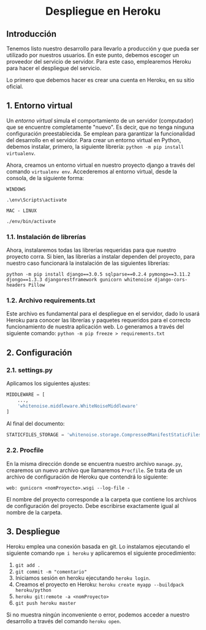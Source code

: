 <h1 align="center">Despliegue en Heroku</h1>

## Introducción

Tenemos listo nuestro desarrollo para llevarlo a producción y que pueda ser utilizado por nuestros usuarios. En este punto, debemos escoger un proveedor del servicio de servidor. Para este caso, emplearemos Heroku para hacer el despliegue del servicio.

Lo primero que debemos hacer es crear una cuenta en Heroku, en su sitio oficial.

## 1. Entorno virtual

Un _entorno virtual_ simula el comportamiento de un servidor (computador) que se encuentre completamente "nuevo". Es decir, que no tenga ninguna configuración preestablecida. Se emplean para garantizar la funcionalidad del desarrollo en el servidor. Para crear un entorno virtual en Python, debemos instalar, primero, la siguiente librería: `python -m pip install virtualenv`.

Ahora, creamos un entorno virtual en nuestro proyecto django a través del comando `virtualenv env`. Accederemos al entorno virtual, desde la consola, de la siguiente forma:

```
WINDOWS

.\env\Scripts\activate
```

```
MAC - LINUX

./env/bin/activate
```

### 1.1. Instalación de librerías

Ahora, instalaremos todas las librerías requeridas para que nuestro proyecto corra. Si bien, las librerías a instalar dependen del proyecto, para nuestro caso funcionará la instalación de las siguientes librerías:

```
python -m pip install django==3.0.5 sqlparse==0.2.4 pymongo==3.11.2 djongo==1.3.3 djangorestframework gunicorn whitenoise django-cors-headers Pillow
```

### 1.2. Archivo requirements.txt

Este archivo es fundamental para el despliegue en el servidor, dado lo usará Heroku para conocer las librerías y paquetes requeridos para el correcto funcionamiento de nuestra aplicación web. Lo generamos a través del siguiente comando: `python -m pip freeze > requirements.txt`


## 2. Configuración 

<h3>2.1. settings.py</h3>

Aplicamos los siguientes ajustes:

```PYTHON
MIDDLEWARE = [
    ...,
    'whitenoise.middleware.WhiteNoiseMiddleware'
]
```

Al final del documento:

```PYTHON
STATICFILES_STORAGE = 'whitenoise.storage.CompressedManifestStaticFilesStorage'
```

<h3>2.2. Procfile</h3>

En la misma dirección donde se encuentra nuestro archivo `manage.py`, crearemos un nuevo archivo que llamaremos `Procfile`. Se trata de un archivo de configuración de Heroku que contendrá lo siguiente:

```
web: gunicorn <nomProyecto>.wsgi --log-file -
```

El nombre del proyecto corresponde a la carpeta que contiene los archivos de configuración del proyecto. Debe escribirse exactamente igual al nombre de la carpeta.

## 3. Despliegue

Heroku emplea una conexión basada en git. Lo instalamos ejecutando el siguiente comando `npm i heroku` y aplicaremos el siguiente procedimiento:

1. `git add .`
2. `git commit -m "comentario"`
3. Iniciamos sesión en heroku ejecutando `heroku login`.
4. Creamos el proyecto en Heroku: `heroku create myapp --buildpack heroku/python`
5. `heroku git:remote -a <nomProyecto>`
6. `git push heroku master`

Si no muestra ningún inconveniente o error, podemos acceder a nuestro desarrollo a través del comando `heroku open`.

